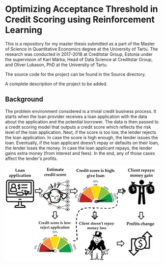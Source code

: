 # Optimizing Acceptance Threshold in Credit Scoring using Reinforcement Learning
This is a repository for my master thesis submitted as a part of the Master of Science in Quantitative Economics degree at the University of Tartu. The research was conducted in 2017-2018 at Creditstar Group, Estonia under the supervision of Karl Märka, Head of Data Science at Creditstar Group, and Oliver Lukason, PhD at the University of Tartu.

The source code for the project can be found in the Source directory.

A complete description of the project to be added.

## Background
The problem environment considered is a trivial credit business process. It starts when the loan provider receives a loan application with the data about the application and the potential borrower. The data is then passed to a credit scoring model that outputs a credit score which reflects the risk level of the loan application. Next, if the score is too low, the lender rejects the loan application. In case the score is high enough, the lender issues the loan. Eventually, if the loan applicant doesn't repay or defaults on their loan, the lender loses the money. In case the loan applicant repays, the lender gains extra money (from interest and fees). In the end, any of those cases affect the lender's profits.

![Credit business process](https://raw.githubusercontent.com/MykolaGerasymovych/Optimizing-Acceptance-Threshold-in-Credit-Scoring-using-Reinforcement-Learning/master/Pics/Credit_business_process.png)
